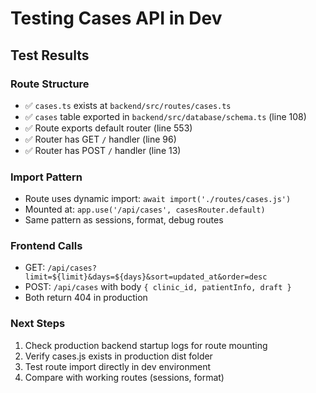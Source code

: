 # Testing Cases API in Dev

## Test Results

### Route Structure
- ✅ `cases.ts` exists at `backend/src/routes/cases.ts`
- ✅ `cases` table exported in `backend/src/database/schema.ts` (line 108)
- ✅ Route exports default router (line 553)
- ✅ Router has GET `/` handler (line 96)
- ✅ Router has POST `/` handler (line 13)

### Import Pattern
- Route uses dynamic import: `await import('./routes/cases.js')`
- Mounted at: `app.use('/api/cases', casesRouter.default)`
- Same pattern as sessions, format, debug routes

### Frontend Calls
- GET: `/api/cases?limit=${limit}&days=${days}&sort=updated_at&order=desc`
- POST: `/api/cases` with body `{ clinic_id, patientInfo, draft }`
- Both return 404 in production

### Next Steps
1. Check production backend startup logs for route mounting
2. Verify cases.js exists in production dist folder
3. Test route import directly in dev environment
4. Compare with working routes (sessions, format)

